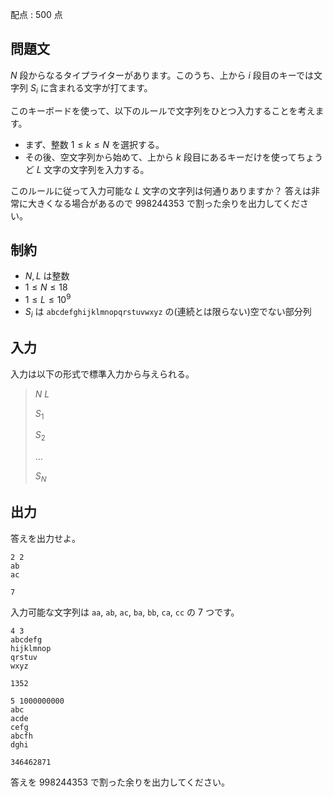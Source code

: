 配点 : $500$ 点

## 問題文

$N$ 段からなるタイプライターがあります。このうち、上から $i$ 段目のキーでは文字列 $S_i$ に含まれる文字が打てます。

このキーボードを使って、以下のルールで文字列をひとつ入力することを考えます。

- まず、整数 $1 \le k \le N$ を選択する。
- その後、空文字列から始めて、上から $k$ 段目にあるキーだけを使ってちょうど $L$ 文字の文字列を入力する。

このルールに従って入力可能な $L$ 文字の文字列は何通りありますか？ 答えは非常に大きくなる場合があるので $998244353$ で割った余りを出力してください。

## 制約

- $N,L$ は整数
- $1 \le N \le 18$
- $1 \le L \le 10^9$
- $S_i$ は `abcdefghijklmnopqrstuvwxyz` の(連続とは限らない)空でない部分列

## 入力

入力は以下の形式で標準入力から与えられる。

> $N$ $L$
> 
> $S_1$
> 
> $S_2$
> 
> $\dots$
> 
> $S_N$

## 出力

答えを出力せよ。

```input1
2 2
ab
ac
```

```output1
7
```

入力可能な文字列は `aa`, `ab`, `ac`, `ba`, `bb`, `ca`, `cc` の $7$ つです。

```input2
4 3
abcdefg
hijklmnop
qrstuv
wxyz
```

```output2
1352
```

```input3
5 1000000000
abc
acde
cefg
abcfh
dghi
```

```output3
346462871
```

答えを $998244353$ で割った余りを出力してください。